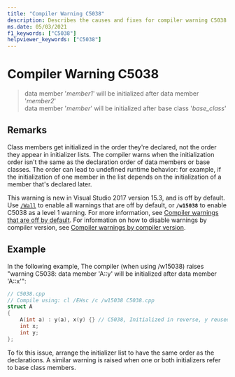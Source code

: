 ```yaml
---
title: "Compiler Warning C5038"
description: Describes the causes and fixes for compiler warning C5038.
ms.date: 05/03/2021
f1_keywords: ["C5038"]
helpviewer_keywords: ["C5038"]
---
```

# Compiler Warning C5038

> data member '*member1*' will be initialized after data member '*member2*'\
> data member '*member*' will be initialized after base class '*base_class*'

## Remarks

Class members get initialized in the order they're declared, not the order they appear in initializer lists. The compiler warns when the initialization order isn't the same as the declaration order of data members or base classes. The order can lead to undefined runtime behavior: for example, if the initialization of one member in the list depends on the initialization of a member that's declared later.

This warning is new in Visual Studio 2017 version 15.3, and is off by default. Use [`/Wall`](../../build/reference/compiler-option-warning-level.md) to enable all warnings that are off by default, or **`/w15038`** to enable C5038 as a level 1 warning. For more information, see [Compiler warnings that are off by default](../../preprocessor/compiler-warnings-that-are-off-by-default.md). For information on how to disable warnings by compiler version, see [Compiler warnings by compiler version](compiler-warnings-by-compiler-version.md).

## Example

In the following example, The compiler (when using /w15038) raises "warning C5038: data member 'A::y' will be initialized after data member 'A::x'":

```cpp
// C5038.cpp
// Compile using: cl /EHsc /c /w15038 C5038.cpp
struct A
{
    A(int a) : y(a), x(y) {} // C5038, Initialized in reverse, y reused
    int x;
    int y;
};
```

To fix this issue, arrange the initializer list to have the same order as the declarations. A similar warning is raised when one or both initializers refer to base class members.
